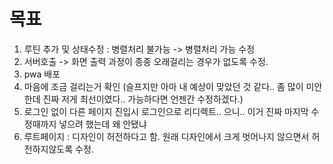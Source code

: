 # 목표
1. 루틴 추가 및 상태수정 : 병렬처리 불가능 -> 병렬처리 가능 수정
2. 서버호출 -> 화면 출력 과정이 종종 오래걸리는 경우가 없도록 수정. 
3. pwa 배포
4. 마음에 조금 걸리는거 확인 (슬프지만 아마 내 예상이 맞았던 것 같다.. 좀 많이 미안한데 진짜 저게 최선이였다.. 가능하다면 언젠간 수정하겠다.)
5. 로그인 없이 다른 페이지 진입시 로그인으로 리디렉트.. 으니.. 이거 진짜 마지막 수정때까지 넣으려 했는데 왜 안됐냐
6. 루트페이지 : 디자인이 허전하다고 함. 원래 디자인에서 크게 벗어나지 않으면서 허전하지않도록 수정.
